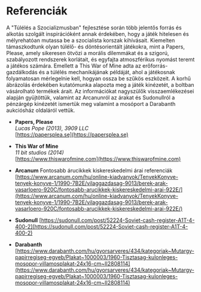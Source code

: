 # Referenciák

A "Túlélés a Szocializmusban" fejlesztése során több jelentős forrás és alkotás szolgált inspirációként annak érdekében, hogy a játék hitelesen és mélyrehatóan mutassa be a szocialista korszak kihívásait. Kiemelten támaszkodtunk olyan túlélő- és döntésorientált játékokra, mint a Papers, Please, amely sikeresen ötvözi a morális dilemmákat és a szigorú, szabályozott rendszerek korlátait, és egyfajta atmoszférikus nyomást teremt a játékos számára. Emellett a This War of Mine adta az erőforrás-gazdálkodás és a túlélés mechanikájának példáját, ahol a játékosnak folyamatosan mérlegelnie kell, hogyan ossza be szűkös eszközeit. 
A korhű ábrázolás érdekében kutatómunka alapozta meg a játék kinézetét, a boltban vásárolható termékek árait. Az információkat nagyszülők visszaemlékezései alapján gyüjtöttük, valamint az Arcanunról az árakat és Sudonullról a pénzárgép kinézetét ismertük meg valamint a mosóport a Darabanth aukciósház oldaláról vettük.

- **Papers, Please**  
  *Lucas Pope (2013), 3909 LLC*  
  [https://papersplea.se](https://papersplea.se)

- **This War of Mine**  
  *11 bit studios (2014)*  
  [https://www.thiswarofmine.com](https://www.thiswarofmine.com)

- **Arcanum**
  Fontosabb árucikkek kiskereskedelmi árai referenciák
  [https://www.arcanum.com/hu/online-kiadvanyok/TenyekKonyve-tenyek-konyve-1/1990-7B2E/vilaggazdasag-9013/berek-arak-vasarloero-920C/fontosabb-arucikkek-kiskereskedelmi-arai-922E/](https://www.arcanum.com/hu/online-kiadvanyok/TenyekKonyve-tenyek-konyve-1/1990-7B2E/vilaggazdasag-9013/berek-arak-vasarloero-920C/fontosabb-arucikkek-kiskereskedelmi-arai-922E/)

- **Sudonull**
  [https://sudonull.com/post/52224-Soviet-cash-register-A1T-4-400-2](https://sudonull.com/post/52224-Soviet-cash-register-A1T-4-400-2)

- **Darabanth**
  [https://www.darabanth.com/hu/gyorsarveres/434/kategoriak~Mutargy-papirregiseg-egyeb/Plakat~1000003/1960-Tisztasag-kulonleges-mosopor-villamosplakat-24x16-cm~II2808114](https://www.darabanth.com/hu/gyorsarveres/434/kategoriak~Mutargy-papirregiseg-egyeb/Plakat~1000003/1960-Tisztasag-kulonleges-mosopor-villamosplakat-24x16-cm~II2808114)
